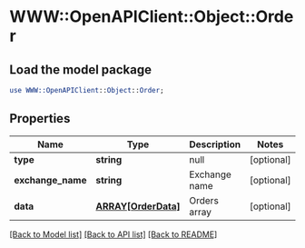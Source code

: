 # WWW::OpenAPIClient::Object::Order

## Load the model package
```perl
use WWW::OpenAPIClient::Object::Order;
```

## Properties
Name | Type | Description | Notes
------------ | ------------- | ------------- | -------------
**type** | **string** | null | [optional] 
**exchange_name** | **string** | Exchange name | [optional] 
**data** | [**ARRAY[OrderData]**](OrderData.md) | Orders array | [optional] 

[[Back to Model list]](../README.md#documentation-for-models) [[Back to API list]](../README.md#documentation-for-api-endpoints) [[Back to README]](../README.md)


